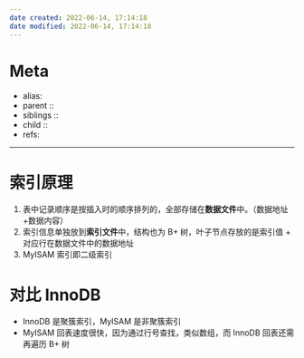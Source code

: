 ```yaml
---
date created: 2022-06-14, 17:14:18
date modified: 2022-06-14, 17:14:18
---
```


# Meta

- alias:
- parent ::
- siblings ::
- child ::
- refs:

---

# 索引原理

1. 表中记录顺序是按插入时的顺序排列的，全部存储在**数据文件**中。（数据地址+数据内容）
2. 索引信息单独放到**索引文件**中，结构也为 B+ 树，叶子节点存放的是索引值 + 对应行在数据文件中的数据地址
3. MyISAM 索引即二级索引

# 对比 InnoDB

- InnoDB 是聚簇索引，MyISAM 是非聚簇索引
- MyISAM 回表速度很快，因为通过行号查找，类似数组，而 InnoDB 回表还需再遍历 B+ 树